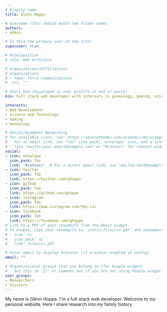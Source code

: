 ```yaml
---
# Display name
title: Glenn Hoppe

# Username (this should match the folder name)
authors:
- admin

# Is this the primary user of the site?
superuser: true

# Role/position
# role: Web Architect

# Organizations/Affiliations
# organizations:
# - name: Terra Communications
#  url: ""

# Short bio (displayed in user profile at end of posts)
bio: Full stack web developer with interests in genealogy, gaming, science and technology.

interests:
- Web Development
- Science and Technology
- Gaming
- Genealogy

# Social/Academic Networking
# For available icons, see: https://sourcethemes.com/academic/docs/page-builder/#icons
#   For an email link, use "fas" icon pack, "envelope" icon, and a link in the
#   form "mailto:your-email@example.com" or "#contact" for contact widget.
social:
- icon: envelope
  icon_pack: fas
  link: '#contact'  # For a direct email link, use "mailto:test@example.org".
- icon: twitter
  icon_pack: fab
  link: https://twitter.com/ghoppe
- icon: github
  icon_pack: fab
  link: https://github.com/ghoppe
- icon: instagram
  icon_pack: fab
  link: https://www.instagram.com/h0p.ca/
- icon: facebook
  icon_pack: fab
  link: https://facebook.com/ghoppe
# Link to a PDF of your resume/CV from the About widget.
# To enable, copy your resume/CV to `static/files/cv.pdf` and uncomment the lines below.
# - icon: cv
#   icon_pack: ai
#   link: files/cv.pdf

# Enter email to display Gravatar (if Gravatar enabled in Config)
email: ""

# Organizational groups that you belong to (for People widget)
#   Set this to `[]` or comment out if you are not using People widget.
user_groups:
- Researchers
- Visitors
---
```


My name is Glenn Hoppe. I'm a full-stack web developer. Welcome to my personal website. Here I share research into my family history.
